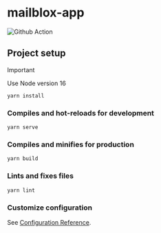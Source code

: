 # mailblox-app
![Github Action](https://github.com/github/docs/actions/workflows/deployment.yml/badge.svg)

## Project setup
> [!IMPORTANT]
> Use Node version 16
```
yarn install
```

### Compiles and hot-reloads for development
```
yarn serve
```

### Compiles and minifies for production
```
yarn build
```

### Lints and fixes files
```
yarn lint
```

### Customize configuration
See [Configuration Reference](https://cli.vuejs.org/config/).
